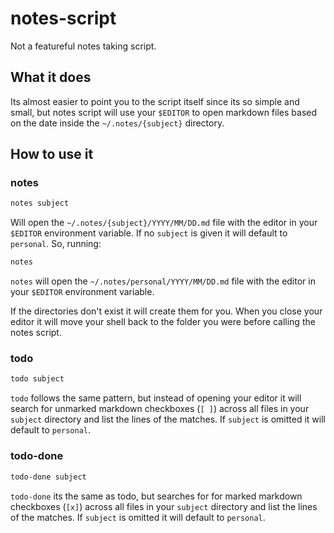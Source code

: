 # notes-script

Not a featureful notes taking script.

## What it does

Its almost easier to point you to the script itself since its so simple and small, but notes script will use your `$EDITOR` to open markdown files based on the date inside the `~/.notes/{subject}` directory.

## How to use it

### notes

```bash
notes subject
```

Will open the `~/.notes/{subject}/YYYY/MM/DD.md` file with the editor in your `$EDITOR` environment variable.
If no `subject` is given it will default to `personal`. So, running:

```bash
notes
```

`notes` will open the `~/.notes/personal/YYYY/MM/DD.md` file with the editor in your `$EDITOR` environment variable.

If the directories don't exist it will create them for you. When you close your editor it will move your shell back to the folder you were before calling the notes script.

### todo

```bash
todo subject
```

`todo` follows the same pattern, but instead of opening your editor it will search for unmarked markdown checkboxes (`[ ]`) across all files in your `subject` directory and list the lines of the matches.
If `subject` is omitted it will default to `personal`.

### todo-done

```bash
todo-done subject
```

`todo-done` its the same as todo, but searches for for marked markdown checkboxes (`[x]`) across all files in your `subject` directory and list the lines of the matches.
If `subject` is omitted it will default to `personal`.
